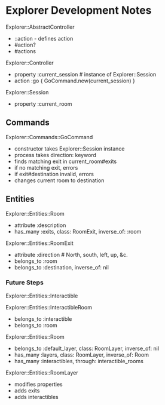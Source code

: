 # Explorer Development Notes

Explorer::AbstractController
- ::action - defines action
- #action?
- #actions

Explorer::Controller
- property :current_session # instance of Explorer::Session
- action :go { GoCommand.new(current_session) }

Explorer::Session
- property :current_room

## Commands

Explorer::Commands::GoCommand
- constructor takes Explorer::Session instance
- process takes direction: keyword
- finds matching exit in current_room#exits
- if no matching exit, errors
- if exit#destination invalid, errors
- changes current room to destination

## Entities

Explorer::Entities::Room
- attribute :description
- has_many :exits, class: RoomExit, inverse_of: :room

Explorer::Entities::RoomExit
- attribute :direction # North, south, left, up, &c.
- belongs_to :room
- belongs_to :destination, inverse_of: nil

### Future Steps

Explorer::Entities::Interactible

Explorer::Entities::InteractibleRoom
- belongs_to :interactible
- belongs_to :room

Explorer::Entities::Room
- belongs_to :default_layer, class: RoomLayer, inverse_of: nil
- has_many :layers, class: RoomLayer, inverse_of: Room
- has_many :interactibles, through: interactible_rooms

Explorer::Entities::RoomLayer
- modifies properties
- adds exits
- adds interactibles
